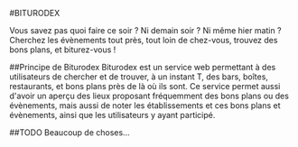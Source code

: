 #BITURODEX

Vous savez pas quoi faire ce soir ? Ni demain soir ? Ni même hier matin ? Cherchez les évènements tout près, tout loin de chez-vous, trouvez des bons plans, et biturez-vous !

##Principe de Biturodex
Biturodex est un service web permettant à des utilisateurs de chercher et de trouver, à un instant T, des bars, boîtes, restaurants, et bons plans près de là où ils sont. Ce service permet aussi d'avoir un aperçu des lieux proposant fréquemment des bons plans ou des évènements, mais aussi de noter les établissements et ces bons plans et évènements, ainsi que les utilisateurs y ayant participé.

##TODO
Beaucoup de choses...